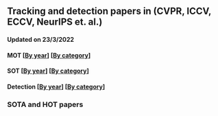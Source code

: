 ## Tracking and detection papers in (CVPR, ICCV, ECCV, NeurIPS et. al.)

#### Updated on 23/3/2022 

#### MOT [[By year](https://github.com/XinLi-zn/tracking-detection-papers/blob/main/MOT-papers.md)]  [[By category](https://github.com/XinLi-zn/tracking-detection-papers/blob/main/MOT-papers.md)]

#### SOT  [[By year](https://github.com/XinLi-zn/tracking-detection-papers/blob/main/SOT-papers.md)]  [[By category](https://github.com/XinLi-zn/tracking-detection-papers/blob/main/SOT-papers.md)]

#### Detection  [[By year](https://github.com/XinLi-zn/tracking-detection-papers/blob/main/MOT-papers.md)]  [[By category](https://github.com/XinLi-zn/tracking-detection-papers/blob/main/MOT-papers.md)]

### SOTA and HOT papers
